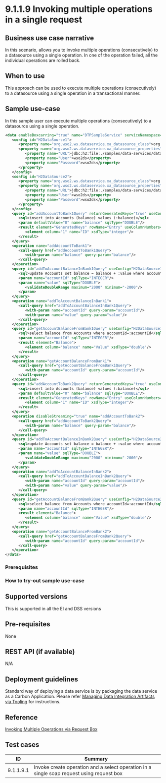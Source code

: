 # 9.1.1.9 Invoking multiple operations in a single request

## Business use case narrative

In this scenario, allows you to invoke multiple operations (consecutively) to a datasource using a single operation.
In one of the operation failed, all the individual operations are rolled back.

## When to use
This approach can be used to execute multiple operations (consecutively) to a datasource using a single operation in a 
transactional manner.

## Sample use-case
In this sample user can execute multiple operations (consecutively) to a datasource using a single operation.

```xml
<data enableBoxcarring="true" name="DTPSampleService" serviceNamespace="http://ws.wso2.org/dataservice/samples/dtp_sample">
   <config id="H2DataSource1">
      <property name="org.wso2.ws.dataservice.xa_datasource_class">org.h2.jdbcx.JdbcDataSource</property>
      <property name="org.wso2.ws.dataservice.xa_datasource_properties">
         <property name="URL">jdbc:h2:file:./samples/data-services/database/DATA_SERV_SAMP</property>
         <property name="User">wso2ds</property>
         <property name="Password">wso2ds</property>
      </property>
   </config>
   <config id="H2DataSource2">
      <property name="org.wso2.ws.dataservice.xa_datasource_class">org.h2.jdbcx.JdbcDataSource</property>
      <property name="org.wso2.ws.dataservice.xa_datasource_properties">
         <property name="URL">jdbc:h2:file:./samples/data-services/database/DATA_SERV_SAMP2</property>
         <property name="User">wso2ds</property>
         <property name="Password">wso2ds</property>
      </property>
   </config>
   <query id="addAccountToBank1Query" returnGeneratedKeys="true" useConfig="H2DataSource1">
      <sql>insert into Accounts (balance) values (:balance)</sql>
      <param defaultValue="0" name="balance" sqlType="DOUBLE"/>
      <result element="GeneratedKeys" rowName="Entry" useColumnNumbers="true">
         <element column="1" name="ID" xsdType="integer"/>
      </result>
   </query>
   <operation name="addAccountToBank1">
      <call-query href="addAccountToBank1Query">
         <with-param name="balance" query-param="balance"/>
      </call-query>
   </operation>
   <query id="addToAccountBalanceInBank1Query" useConfig="H2DataSource1">
      <sql>update Accounts set balance = balance + :value where accountId= :accountId</sql>
      <param name="accountId" sqlType="INTEGER"/>
      <param name="value" sqlType="DOUBLE">
         <validateDoubleRange maximum="2000" minimum="-2000"/>
      </param>
   </query>
   <operation name="addToAccountBalanceInBank1">
      <call-query href="addToAccountBalanceInBank1Query">
         <with-param name="accountId" query-param="accountId"/>
         <with-param name="value" query-param="value"/>
      </call-query>
   </operation>
   <query id="getAccountBalanceFromBank1Query" useConfig="H2DataSource1">
      <sql>select balance from Accounts where accountId=:accountId</sql>
      <param name="accountId" sqlType="INTEGER"/>
      <result element="Balance">
         <element column="balance" name="Value" xsdType="double"/>
      </result>
   </query>
   <operation name="getAccountBalanceFromBank1">
      <call-query href="getAccountBalanceFromBank1Query">
         <with-param name="accountId" query-param="accountId"/>
      </call-query>
   </operation>
   <query id="addAccountToBank2Query" returnGeneratedKeys="true" useConfig="H2DataSource2">
      <sql>insert into Accounts (balance) values (:balance)</sql>
      <param defaultValue="0" name="balance" sqlType="DOUBLE"/>
      <result element="GeneratedKeys" rowName="Entry" useColumnNumbers="true">
         <element column="1" name="ID" xsdType="integer"/>
      </result>
   </query>
   <operation disableStreaming="true" name="addAccountToBank2">
      <call-query href="addAccountToBank2Query">
         <with-param name="balance" query-param="balance"/>
      </call-query>
   </operation>
   <query id="addToAccountBalanceInBank2Query" useConfig="H2DataSource2">
      <sql>update Accounts set balance = balance + :value where accountId= :accountId</sql>
      <param name="accountId" sqlType="INTEGER"/>
      <param name="value" sqlType="DOUBLE">
         <validateDoubleRange maximum="2000" minimum="-2000"/>
      </param>
   </query>
   <operation name="addToAccountBalanceInBank2">
      <call-query href="addToAccountBalanceInBank2Query">
         <with-param name="accountId" query-param="accountId"/>
         <with-param name="value" query-param="value"/>
      </call-query>
   </operation>
   <query id="getAccountBalanceFromBank2Query" useConfig="H2DataSource2">
      <sql>select balance from Accounts where accountId=:accountId</sql>
      <param name="accountId" sqlType="INTEGER"/>
      <result element="Balance">
         <element column="balance" name="Value" xsdType="double"/>
      </result>
   </query>
   <operation name="getAccountBalanceFromBank2">
      <call-query href="getAccountBalanceFromBank2Query">
         <with-param name="accountId" query-param="accountId"/>
      </call-query>
   </operation>
</data>
```

### Prerequisites

### How to try-out sample use-case

## Supported versions
This is supported in all the EI and DSS versions

## Pre-requisites
None

## REST API (if available)
N/A

## Deployment guidelines
Standard way of deploying a data service is by packaging the data service as a Carbon Application. Please refer 
[Managing Data Integration Artifacts via Tooling](https://docs.wso2.com/display/EI640/Managing+Data+Integration+Artifacts+via+Tooling) for instructions.

## Reference
[Invoking Multiple Operations via Request Box](https://docs.wso2.com/display/EI640/Invoking+Multiple+Operations+via+Request+Box)

## Test cases

|      ID       | Summary |
| ------------- | ------------- |
| 9.1.1.9.1     | Invoke create operation and a select operation in a single soap request using request box |